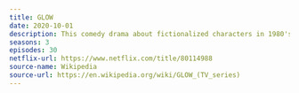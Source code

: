 ```yaml
---
title: GLOW
date: 2020-10-01
description: This comedy drama about fictionalized characters in 1980's women's boxing was originally renewed for a fourth season before being cancelled due to COVID-19 preventing production. 
seasons: 3
episodes: 30
netflix-url: https://www.netflix.com/title/80114988
source-name: Wikipedia  
source-url: https://en.wikipedia.org/wiki/GLOW_(TV_series)
---
```


